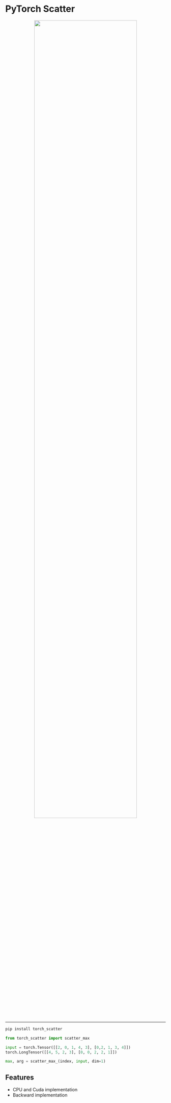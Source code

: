 # PyTorch Scatter

<p align="center">
  <img width="80%" src="https://raw.githubusercontent.com/rusty1s/pytorch_scatter/master/docs/source/_figures/add.svg?sanitize=true" />
</p>

--------------------------------------------------------------------------------

```sh
pip install torch_scatter
```

```py
from torch_scatter import scatter_max

input = torch.Tensor([[2, 0, 1, 4, 3], [0,2, 1, 3, 4]])
torch.LongTensor([[4, 5, 2, 3], [0, 0, 2, 2, 1]])

max, arg = scatter_max_(index, input, dim=1)
```

## Features

* CPU and Cuda implementation
* Backward implementation
